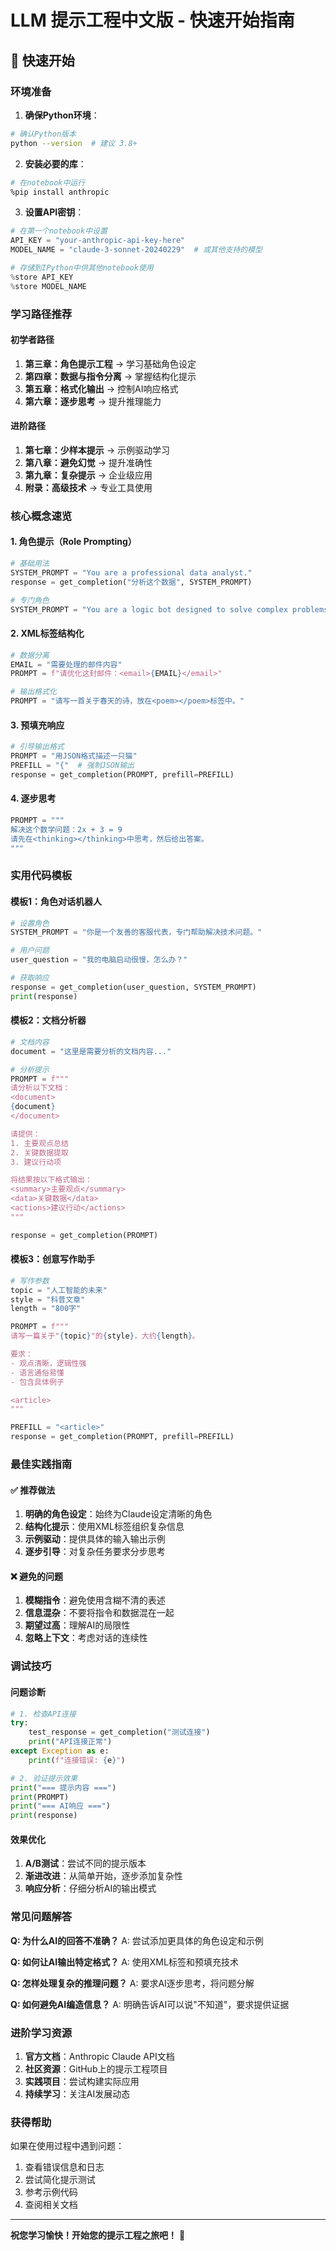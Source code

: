 # LLM 提示工程中文版 - 快速开始指南

## 🚀 快速开始

### 环境准备

1. **确保Python环境**：
```bash
# 确认Python版本
python --version  # 建议 3.8+
```

2. **安装必要的库**：
```bash
# 在notebook中运行
%pip install anthropic
```

3. **设置API密钥**：
```python
# 在第一个notebook中设置
API_KEY = "your-anthropic-api-key-here"
MODEL_NAME = "claude-3-sonnet-20240229"  # 或其他支持的模型

# 存储到IPython中供其他notebook使用
%store API_KEY
%store MODEL_NAME
```

### 学习路径推荐

#### 初学者路径
1. **第三章：角色提示工程** → 学习基础角色设定
2. **第四章：数据与指令分离** → 掌握结构化提示
3. **第五章：格式化输出** → 控制AI响应格式
4. **第六章：逐步思考** → 提升推理能力

#### 进阶路径
1. **第七章：少样本提示** → 示例驱动学习
2. **第八章：避免幻觉** → 提升准确性
3. **第九章：复杂提示** → 企业级应用
4. **附录：高级技术** → 专业工具使用

### 核心概念速览

#### 1. 角色提示（Role Prompting）
```python
# 基础用法
SYSTEM_PROMPT = "You are a professional data analyst."
response = get_completion("分析这个数据", SYSTEM_PROMPT)

# 专门角色
SYSTEM_PROMPT = "You are a logic bot designed to solve complex problems."
```

#### 2. XML标签结构化
```python
# 数据分离
EMAIL = "需要处理的邮件内容"
PROMPT = f"请优化这封邮件：<email>{EMAIL}</email>"

# 输出格式化
PROMPT = "请写一首关于春天的诗，放在<poem></poem>标签中。"
```

#### 3. 预填充响应
```python
# 引导输出格式
PROMPT = "用JSON格式描述一只猫"
PREFILL = "{"  # 强制JSON输出
response = get_completion(PROMPT, prefill=PREFILL)
```

#### 4. 逐步思考
```python
PROMPT = """
解决这个数学问题：2x + 3 = 9
请先在<thinking></thinking>中思考，然后给出答案。
"""
```

### 实用代码模板

#### 模板1：角色对话机器人
```python
# 设置角色
SYSTEM_PROMPT = "你是一个友善的客服代表，专门帮助解决技术问题。"

# 用户问题
user_question = "我的电脑启动很慢，怎么办？"

# 获取响应
response = get_completion(user_question, SYSTEM_PROMPT)
print(response)
```

#### 模板2：文档分析器
```python
# 文档内容
document = "这里是需要分析的文档内容..."

# 分析提示
PROMPT = f"""
请分析以下文档：
<document>
{document}
</document>

请提供：
1. 主要观点总结
2. 关键数据提取
3. 建议行动项

将结果按以下格式输出：
<summary>主要观点</summary>
<data>关键数据</data>
<actions>建议行动</actions>
"""

response = get_completion(PROMPT)
```

#### 模板3：创意写作助手
```python
# 写作参数
topic = "人工智能的未来"
style = "科普文章"
length = "800字"

PROMPT = f"""
请写一篇关于"{topic}"的{style}，大约{length}。

要求：
- 观点清晰，逻辑性强
- 语言通俗易懂
- 包含具体例子

<article>
"""

PREFILL = "<article>"
response = get_completion(PROMPT, prefill=PREFILL)
```

### 最佳实践指南

#### ✅ 推荐做法
1. **明确的角色设定**：始终为Claude设定清晰的角色
2. **结构化提示**：使用XML标签组织复杂信息
3. **示例驱动**：提供具体的输入输出示例
4. **逐步引导**：对复杂任务要求分步思考

#### ❌ 避免的问题
1. **模糊指令**：避免使用含糊不清的表述
2. **信息混杂**：不要将指令和数据混在一起
3. **期望过高**：理解AI的局限性
4. **忽略上下文**：考虑对话的连续性

### 调试技巧

#### 问题诊断
```python
# 1. 检查API连接
try:
    test_response = get_completion("测试连接")
    print("API连接正常")
except Exception as e:
    print(f"连接错误: {e}")

# 2. 验证提示效果
print("=== 提示内容 ===")
print(PROMPT)
print("=== AI响应 ===")
print(response)
```

#### 效果优化
1. **A/B测试**：尝试不同的提示版本
2. **渐进改进**：从简单开始，逐步添加复杂性
3. **响应分析**：仔细分析AI的输出模式

### 常见问题解答

**Q: 为什么AI的回答不准确？**
A: 尝试添加更具体的角色设定和示例

**Q: 如何让AI输出特定格式？**
A: 使用XML标签和预填充技术

**Q: 怎样处理复杂的推理问题？**
A: 要求AI逐步思考，将问题分解

**Q: 如何避免AI编造信息？**
A: 明确告诉AI可以说"不知道"，要求提供证据

### 进阶学习资源

1. **官方文档**：Anthropic Claude API文档
2. **社区资源**：GitHub上的提示工程项目
3. **实践项目**：尝试构建实际应用
4. **持续学习**：关注AI发展动态

### 获得帮助

如果在使用过程中遇到问题：
1. 查看错误信息和日志
2. 尝试简化提示测试
3. 参考示例代码
4. 查阅相关文档

---

**祝您学习愉快！开始您的提示工程之旅吧！** 🎯 